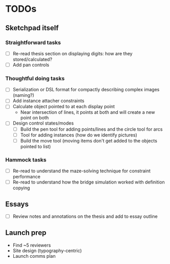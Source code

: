 # TODOs

## Sketchpad itself

### Straightforward tasks

- [ ] Re-read thesis section on displaying digits: how are they stored/calculated?
- [ ] Add pan controls

### Thoughtful doing tasks

- [ ] Serialization or DSL format for compactly describing complex images (naming?)
- [ ] Add instance attacher constraints
- [ ] Calculate object pointed to at each display point
  - Near intersection of lines, it points at both and will create a new point on both
- [ ] Design control states/modes
  - [ ] Build the pen tool for adding points/lines and the circle tool for arcs
  - [ ] Tool for adding instances (how do we identify pictures)
  - [ ] Build the move tool (moving items don't get added to the objects pointed to list)

### Hammock tasks

- [ ] Re-read to understand the maze-solving technique for constraint performance
- [ ] Re-read to understand how the bridge simulation worked with definition copying

## Essays

- [ ] Review notes and annotations on the thesis and add to essay outline

## Launch prep

- Find ~5 reviewers
- Site design (typography-centric)
- Launch comms plan

